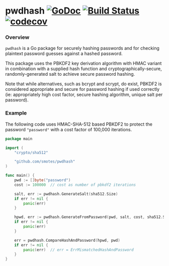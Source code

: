# pwdhash [![GoDoc](https://godoc.org/github.com/smotes/pwdhash?status.svg)](https://godoc.org/github.com/smotes/pwdhash) [![Build Status](https://travis-ci.org/smotes/pwdhash.svg?branch=master)](https://travis-ci.org/smotes/pwdhash) [![codecov](https://codecov.io/gh/smotes/pwdhash/branch/master/graph/badge.svg)](https://codecov.io/gh/smotes/pwdhash)

### Overview

`pwdhash` is a Go package for securely hashing passwords and for checking plaintext password guesses against a
hashed password.

This package uses the PBKDF2 key derivation algorithm with HMAC variant in combination with a supplied hash function
and cryptographically-secure, randomly-generated salt to achieve secure password hashing.

Note that while alternatives, such as bcrypt and scrypt, do exist, PBKDF2 is considered appropriate and secure for
password hashing if used correctly (ie: appropriately high cost factor, secure hashing algorithm, unique salt per password).


### Example

The following code uses HMAC-SHA-512 based PBKDF2 to protect the password `"password"` with a cost factor of 100,000 iterations.

```go
package main

import (
    "crypto/sha512"

    "github.com/smotes/pwdhash"
)

func main() {
    pwd := []byte("password")
    cost := 100000  // cost as number of pbkdf2 iterations

    salt, err := pwdhash.GenerateSalt(sha512.Size)
    if err != nil {
        panic(err)
    }

    hpwd, err := pwdhash.GenerateFromPassword(pwd, salt, cost, sha512.Size, "sha512")
    if err != nil {
        panic(err)
    }

    err = pwdhash.CompareHashAndPassword(hpwd, pwd)
    if err != nil {
        panic(err)  // err = ErrMismatchedHashAndPassword
    }
}
```

